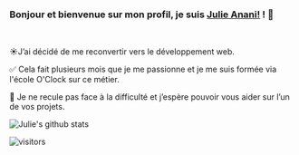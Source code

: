 ### Bonjour et bienvenue sur mon profil, je suis [Julie Anani!](https://www.linkedin.com/in/julie-anani/) ! 👋

<!--
**Julie-ANANI/Julie-ANANI** is a ✨ _special_ ✨ repository because its `README.md` (this file) appears on your GitHub profile.

Here are some ideas to get you started:

- 🔭 I’m currently working on ...
- 🌱 I’m currently learning ...
- 👯 I’m looking to collaborate on ...
- 🤔 I’m looking for help with ...
- 💬 Ask me about ...
- 📫 How to reach me: ...
- 😄 Pronouns: ...
- ⚡ Fun fact: ...
-->

<!--
<a href="https://www.linkedin.com/in/julie-anani/">
  <img align="left" width="24px" src="https://cdn.jsdelivr.net/npm/simple-icons@v3/icons/linkedin.svg"  />
</a>
-->
</br>

☀️J’ai décidé de me reconvertir vers le développement web. </br>

✅ Cela fait plusieurs mois que je me passionne et je me suis formée via l'école O'Clock sur ce métier. </br>

🚀 Je ne recule pas face à la difficulté et j’espère pouvoir vous aider sur l’un de vos projets. </br>

![Julie's github stats](https://github-readme-stats.vercel.app/api?username=Julie-ANANI&show_icons=true&hide_border=true)&nbsp;&nbsp;
<!--
![Julie's Language stats](https://github-readme-stats-eight-theta.vercel.app/api/top-langs/?username=Julie-ANANI&layout=compact&langs_count=8&hide_border=true)
<br />
-->
![visitors](https://visitor-badge.laobi.icu/badge?page_id=Julie-ANANI.Julie-ANANI)
